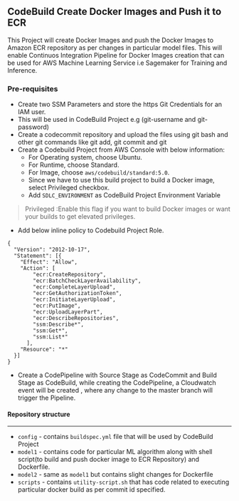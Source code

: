 ## CodeBuild Create Docker Images and Push it to ECR

This Project will create Docker Images and push the Docker Images to Amazon ECR repository as per changes in particular model files. This will enable Continuos Integration Pipeline for Docker Images creation that can be used for AWS Machine Learning Service i.e Sagemaker for Training and Inference.
### Pre-requisites
- Create two SSM Parameters and store the https Git Credentials for an IAM user.
- This will be used in CodeBuild Project e.g (git-username and git-password)
- Create a codecommit repository and upload the files using git bash and other git commands like git add, git commit and git
- Create a Codebuild Project from AWS Console with below information:
    - For Operating system, choose Ubuntu.
    - For Runtime, choose Standard.
    - For Image, choose `aws/codebuild/standard:5.0`.
    - Since we have to use this build project to build a Docker image, select Privileged checkbox.
    - Add `SDLC_ENVIRONMENT` as CodeBuild Project Environment Variable
>Privileged :Enable this flag if you want to build Docker images or want your builds to get elevated privileges.
- Add below inline policy to Codebuild Project Role.
```
{
  "Version": "2012-10-17",
  "Statement": [{
    "Effect": "Allow",
    "Action": [
        "ecr:CreateRepository",
        "ecr:BatchCheckLayerAvailability",
        "ecr:CompleteLayerUpload",
        "ecr:GetAuthorizationToken",
        "ecr:InitiateLayerUpload",
        "ecr:PutImage",
        "ecr:UploadLayerPart",
        "ecr:DescribeRepositories",
        "ssm:Describe*",
        "ssm:Get*",
        "ssm:List*"
      ],
    "Resource": "*"
  }]
}
```

- Create a CodePipeline with Source Stage as CodeCommit and Build Stage as CodeBuild, while creating the CodePipeline, a Cloudwatch event will be created , where any change to the master branch will trigger the Pipeline.

#### Repository structure
----------------------------
 - `config` - contains `buildspec.yml` file that will be used by CodeBuild Project
- `model1` - contains code for particular ML algorithm along with shell script(to build and push docker image to ECR Repository) and Dockerfile.
- `model2` - same as `model1` but contains slight changes for Dockerfile
- `scripts` - contains `utility-script.sh` that has code related to executing particular docker build as per commit id specified.